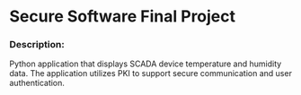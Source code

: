 # Secure Software Final Project
### Description:
Python application that displays SCADA device temperature and humidity data. The application utilizes PKI to support secure communication and user authentication.